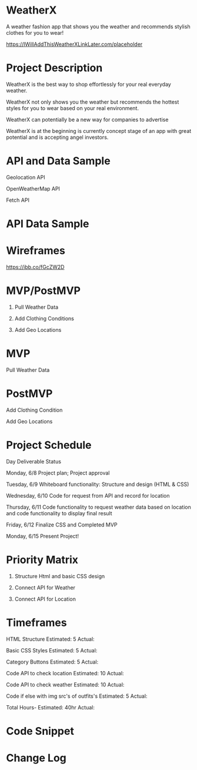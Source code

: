 # WeatherX
A weather fashion app that shows you the weather and recommends stylish clothes for you to wear!

https://IWillAddThisWeatherXLinkLater.com/placeholder

# Project Description

WeatherX is the best way to shop effortlessly for your real everyday weather. 

WeatherX not only shows you the weather but recommends the hottest styles for you to wear based on your real
environment.

WeatherX can potentially be a new way for companies to advertise

WeatherX is at the beginning is currently concept stage of an app with great potential
and is accepting angel investors.


# API and Data Sample

Geolocation API

OpenWeatherMap API

Fetch API

# API Data Sample


  <meta http-equiv="Content-Type" content="text/html; charset=utf-8">    
    <meta  http-equiv=Expires content="Tue, Sep 20 2018 15:27:22 GMT">
    <meta http-equiv="Last-Modified" content="Tue, Sep 20 2018 15:27:22 GMT">
    <!--<meta http-equiv="X-UA-Compatible" content="IE=edge">-->
    <meta name="viewport" content="width=device-width, initial-scale=1.0">
    <meta name="keywords" content="weather, world, Openstreetmap, forecast, Openweather, current" >
    <meta name="description" content="Simple and fast and free weather API from OpenWeatherMap you have access to current weather data, hourly, 5- and 16-day forecasts. Historical weather data for 40 years back for any coordinate. Weather maps, UV Index, air pollution
 and historical data" >
    <meta name="author" content="OpenWeatherMap.org">
    <meta name="domain" content="OpenWeatherMap.org" >        
    <meta name="p:domain_verify" content="34fe229eab8562dca90f4a5962ff80a9"/>
    <meta property="title" content="Weather API" />            



# Wireframes

https://ibb.co/fGcZW2D

# MVP/PostMVP 
1. Pull Weather Data

2. Add Clothing Conditions

3. Add Geo Locations

# MVP
Pull Weather Data


# PostMVP
Add Clothing Condition

Add Geo Locations


# Project Schedule
Day	Deliverable	Status


Monday, 6/8	Project plan; Project approval	


Tuesday, 6/9	Whiteboard functionality: Structure and design (HTML & CSS)	


Wednesday, 6/10	Code for request from API and record for location	


Thursday, 6/11	Code functionality to request weather data based on location and code functionality to display final result	


Friday, 6/12	 Finalize CSS and Completed MVP	


Monday, 6/15	Present	Project!


# Priority Matrix

1. Structure Html and basic CSS design


2. Connect API for Weather


3. Connect API for Location


# Timeframes

HTML Structure	Estimated: 5       Actual:

Basic CSS Styles Estimated:  5      Actual:

Category Buttons	Estimated:  5      Actual:

Code API to check location	Estimated: 10       Actual:

Code API to check weather Estimated:  10      Actual:

Code if else with img src's of outfits's  Estimated: 5       Actual:


Total Hours- 	Estimated: 40hr       Actual:

# Code Snippet


# Change Log
